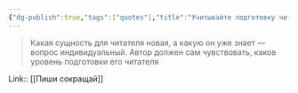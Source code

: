 ```yaml
---
{"dg-publish":true,"tags":["quotes"],"title":"Учитывайте подготовку читателя","date":"2021-10-04T11:06:00+03:00","modified_at":"2022-07-17T21:23:14+03:00","permalink":"/quotes/202110041106/","dgHomeLink":false,"dgPassFrontmatter":true}
---
```



> Какая сущность для читателя новая, а какую он уже знает — вопрос индивидуальный. Автор должен сам чувствовать, каков уровень подготовки его читателя

Link:: [[Пиши сокращай]]
